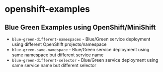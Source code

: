 # openshift-examples
## Blue Green Examples using OpenShift/MiniShift

- `blue-green-different-namespaces` - Blue/Green service deployment using different OpenShift projects/namespace
- `blue-green-same-namespace` - Blue/Green service deployment using same namespace but different service name
- `blue-green-different-selector` - Blue/Green service deployment using same service name but different selector


